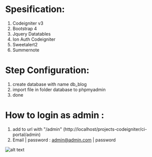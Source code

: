 # **Spesification**:

1. Codeigniter v3
2. Bootstrap 4
3. Jquery Datatables
4. Ion Auth Codeigniter
5. Sweetalert2
6. Summernote

# **Step Configuration**:

1. create database with name db_blog
2. import file in folder database to phpmyadmin
3. done


# **How to login as admin :** 

1. add to url with "/admin" (http://localhost/projects-codeigniter/ci-portal/admin)
2. Email | password : admin@admin.com | password


![alt text](https://github.com/tegarpratama/portal-news/blob/master/capture.png?raw=true)
